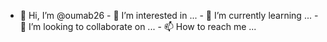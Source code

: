 - 👋 Hi, I’m @oumab26 - 👀 I’m interested in ... - 🌱 I’m currently learning ... - 💞️ I’m looking to collaborate on ... - 📫 How to reach me ...

<!---
Hello Visitor 🙂 ! I am Balti oumaima a Tunisian Software Engineering student. I am 25 years old. My passion with IT and Computers started since i was 15 years old. Started working with sample HTML and CSS websites and gathering more technical skills through time in order to advance in my career. Now as my academic cursus I am doing software engienering. You are very welcome in my personal Linkedin. Please feel free to take a look at the apps and samples i worked on and also browse my git-hub profile (https://github.com 
/oumab26) and my email (balti.oumaima@esprit.tn). In order to contact me you are welcomed.
--->
